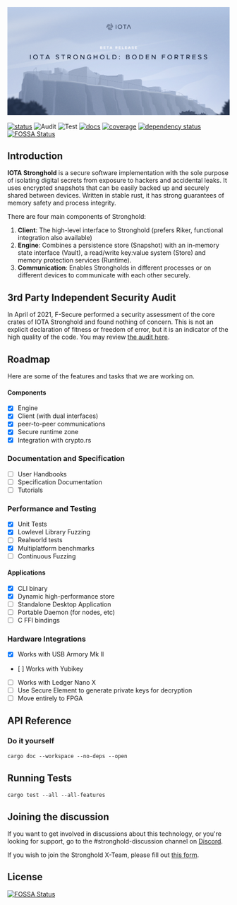 ![banner](./.meta/stronghold_beta.png)

[![status](https://img.shields.io/badge/Status-Beta-green.svg)](https://github.com/iotaledger/stronghold.rs)
![Audit](https://github.com/iotaledger/stronghold.rs/workflows/Audit/badge.svg?branch=dev)
![Test](https://github.com/iotaledger/stronghold.rs/workflows/Test/badge.svg)
[![docs](https://img.shields.io/badge/Docs-Official-red.svg)](https://stronghold.docs.iota.org)
[![coverage](https://coveralls.io/repos/github/iotaledger/stronghold.rs/badge.svg?branch=dev)](https://coveralls.io/github/iotaledger/stronghold.rs?branch=dev)
[![dependency status](https://deps.rs/repo/github/iotaledger/stronghold.rs/status.svg)](https://deps.rs/repo/github/iotaledger/stronghold.rs)
[![FOSSA Status](https://app.fossa.com/api/projects/git%2Bgithub.com%2Fiotaledger%2Fstronghold.rs.svg?type=shield)](https://app.fossa.com/projects/git%2Bgithub.com%2Fiotaledger%2Fstronghold.rs?ref=badge_shield)

## Introduction
[summary]: #summary

**IOTA Stronghold** is a secure software implementation with the sole purpose of isolating digital secrets from exposure to hackers and accidental leaks. It uses encrypted snapshots that can be easily backed up and securely shared between devices. Written in stable rust, it has strong guarantees of memory safety and process integrity. 

There are four main components of Stronghold:
1. **Client**: The high-level interface to Stronghold (prefers Riker, functional integration also available)
2. **Engine**: Combines a persistence store (Snapshot) with an in-memory state interface (Vault), a read/write key:value system (Store) and memory protection services (Runtime).
3. **Communication**: Enables Strongholds in different processes or on different devices to communicate with each other securely.

## 3rd Party Independent Security Audit
In April of 2021, F-Secure performed a security assessment of the core crates of IOTA Stronghold and found nothing of concern. This is not an explicit declaration of fitness or freedom of error, but it is an indicator of the high quality of the code. You may review [the audit here](https://github.com/iotaledger/stronghold.rs/blob/dev/documentation/docs/meta/Audit.pdf).

## Roadmap
Here are some of the features and tasks that we are working on.


#### Components
- [x] Engine
- [x] Client (with dual interfaces)
- [x] peer-to-peer communications
- [x] Secure runtime zone 
- [x] Integration with crypto.rs 

### Documentation and Specification
- [ ] User Handbooks
- [ ] Specification Documentation
- [ ] Tutorials

### Performance and Testing
- [x] Unit Tests
- [x] Lowlevel Library Fuzzing
- [ ] Realworld tests
- [x] Multiplatform benchmarks
- [ ] Continuous Fuzzing

#### Applications
- [x] CLI binary
- [x] Dynamic high-performance store 
- [ ] Standalone Desktop Application
- [ ] Portable Daemon (for nodes, etc)
- [ ] C FFI bindings

### Hardware Integrations
- [x] Works with USB Armory Mk II
- [ ] Works with Yubikey
- [ ] Works with Ledger Nano X
- [ ] Use Secure Element to generate private keys for decryption
- [ ] Move entirely to FPGA

## API Reference
### Do it yourself
```
cargo doc --workspace --no-deps --open
```
## Running Tests
```
cargo test --all --all-features
```

## Joining the discussion
If you want to get involved in discussions about this technology, or you're looking for support, go to the #stronghold-discussion channel on [Discord](https://discord.iota.org/).

If you wish to join the Stronghold X-Team, please fill out [this form](https://forms.gle/AUdjcp4kCRLgG3Qd9).

## License
[![FOSSA Status](https://app.fossa.com/api/projects/git%2Bgithub.com%2Fiotaledger%2Fstronghold.rs.svg?type=large)](https://app.fossa.com/projects/git%2Bgithub.com%2Fiotaledger%2Fstronghold.rs?ref=badge_large)
